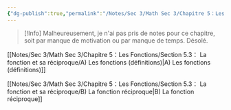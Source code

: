 ```yaml
---
{"dg-publish":true,"permalink":"/Notes/Sec 3/Math Sec 3/Chapitre 5：Les Fonctions/Section 5.3： La fonction et sa réciproque/"}
---
```


>[!Info] Malheureusement, je n'ai pas pris de notes pour ce chapitre, soit par manque de motivation ou par manque de temps. Désolé.

[[Notes/Sec 3/Math Sec 3/Chapitre 5：Les Fonctions/Section 5.3： La fonction et sa réciproque/A) Les fonctions (définitions)\|A) Les fonctions (définitions)]]

[[Notes/Sec 3/Math Sec 3/Chapitre 5：Les Fonctions/Section 5.3： La fonction et sa réciproque/B) La fonction réciproque\|B) La fonction réciproque]]
